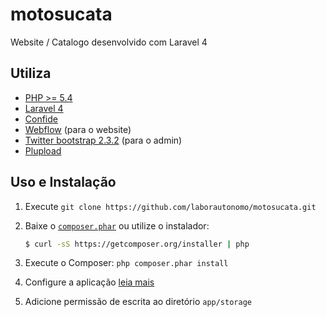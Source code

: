 motosucata
==========

Website / Catalogo desenvolvido com Laravel 4

Utiliza
-------
* [PHP >= 5.4](https://php.net)
* [Laravel 4](https://github.com/laravel/laravel)
* [Confide](https://github.com/Zizaco/confide)
* [Webflow](https://webflow.com/) (para o website)
* [Twitter bootstrap 2.3.2](https://github.com/twbs/bootstrap) (para o admin)
* [Plupload](https://github.com/moxiecode/plupload)

Uso e Instalação
----------------

1. Execute `git clone https://github.com/laborautonomo/motosucata.git`

2. Baixe o [`composer.phar`](https://getcomposer.org/composer.phar) ou utilize o instalador:

    ``` sh
    $ curl -sS https://getcomposer.org/installer | php
    ```

3. Execute o Composer: `php composer.phar install`

4. Configure a aplicação [leia mais](http://laravel.com/docs/configuration)

5. Adicione permissão de escrita ao diretório `app/storage`
